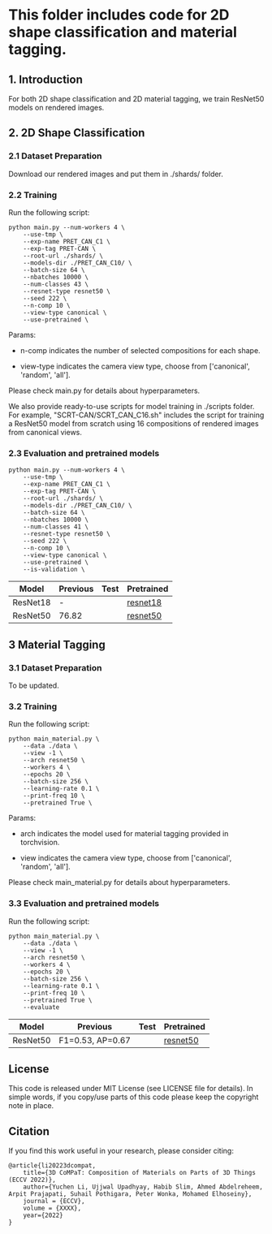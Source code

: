 # This folder includes code for 2D shape classification and material tagging.

## 1. Introduction
For both 2D shape classification and 2D material tagging, we train ResNet50 models on rendered images.

## 2. 2D Shape Classification

### 2.1 Dataset Preparation
Download our rendered images and put them in ./shards/ folder.

### 2.2 Training
Run the following script:

	python main.py --num-workers 4 \
	    --use-tmp \
	    --exp-name PRET_CAN_C1 \
	    --exp-tag PRET-CAN \
	    --root-url ./shards/ \
	    --models-dir ./PRET_CAN_C10/ \
	    --batch-size 64 \
	    --nbatches 10000 \
	    --num-classes 43 \
	    --resnet-type resnet50 \
	    --seed 222 \
	    --n-comp 10 \
	    --view-type canonical \
	    --use-pretrained \

Params:

- n-comp indicates the number of selected compositions for each shape.

- view-type indicates the camera view type, choose from ['canonical', 'random', 'all'].

Please check main.py for details about hyperparameters.

We also provide ready-to-use scripts for model training in ./scripts folder.
For example, "SCRT-CAN/SCRT_CAN_C16.sh" includes the script for training a ResNet50 model from scratch using 16 compositions of rendered images from canonical views.

### 2.3 Evaluation and pretrained models


	python main.py --num-workers 4 \
	    --use-tmp \
	    --exp-name PRET_CAN_C1 \
	    --exp-tag PRET-CAN \
	    --root-url ./shards/ \
	    --models-dir ./PRET_CAN_C10/ \
	    --batch-size 64 \
	    --nbatches 10000 \
	    --num-classes 41 \
	    --resnet-type resnet50 \
	    --seed 222 \
	    --n-comp 10 \
	    --view-type canonical \
	    --use-pretrained \
	    --is-validation \


| Model | Previous | Test| Pretrained|
|--|--|--|--|
|ResNet18|-| | [resnet18]() | 
|ResNet50 | 76.82 | | [resnet50]() | 


## 3 Material Tagging

### 3.1 Dataset Preparation
To be updated.

### 3.2 Training
Run the following script:

	python main_material.py \
		--data ./data \
		--view -1 \
		--arch resnet50 \
		--workers 4 \
		--epochs 20 \
		--batch-size 256 \
		--learning-rate 0.1 \
		--print-freq 10 \
		--pretrained True \

Params:

- arch indicates the model used for material tagging provided in torchvision.

- view indicates the camera view type, choose from ['canonical', 'random', 'all'].

Please check main_material.py for details about hyperparameters.


### 3.3 Evaluation and pretrained models
Run the following script:

	python main_material.py \
		--data ./data \
		--view -1 \
		--arch resnet50 \
		--workers 4 \
		--epochs 20 \
		--batch-size 256 \
		--learning-rate 0.1 \
		--print-freq 10 \
		--pretrained True \
		--evaluate


| Model | Previous | Test| Pretrained|
|--|--|--|--|
|ResNet50 | F1=0.53, AP=0.67 | | [resnet50]() | 


## License
This code is released under MIT License (see LICENSE file for details). In simple words, if you copy/use parts of this code please keep the copyright note in place.


## Citation
If you find this work useful in your research, please consider citing:

```
@article{li20223dcompat,
    title={3D CoMPaT: Composition of Materials on Parts of 3D Things (ECCV 2022)},
    author={Yuchen Li, Ujjwal Upadhyay, Habib Slim, Ahmed Abdelreheem, Arpit Prajapati, Suhail Pothigara, Peter Wonka, Mohamed Elhoseiny},
    journal = {ECCV},
    volume = {XXXX},
    year={2022}
}
```

